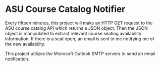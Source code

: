 # ASU Course Catalog Notifier
Every fifteen minutes, this project will make an HTTP GET request to the ASU course catalog API which returns a JSON object. Then the JSON object is manipulated to extract relevant course seating availability information.
If there is a seat open, an email is sent to me notifying me of the new availability.

This project utilizes the Microsoft Outlook SMTP servers to send an email notification.
